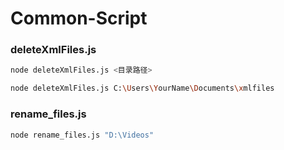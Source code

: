 # Common-Script

### deleteXmlFiles.js

```sh
node deleteXmlFiles.js <目录路径>

node deleteXmlFiles.js C:\Users\YourName\Documents\xmlfiles
```

### rename_files.js
```sh
node rename_files.js "D:\Videos"
```
